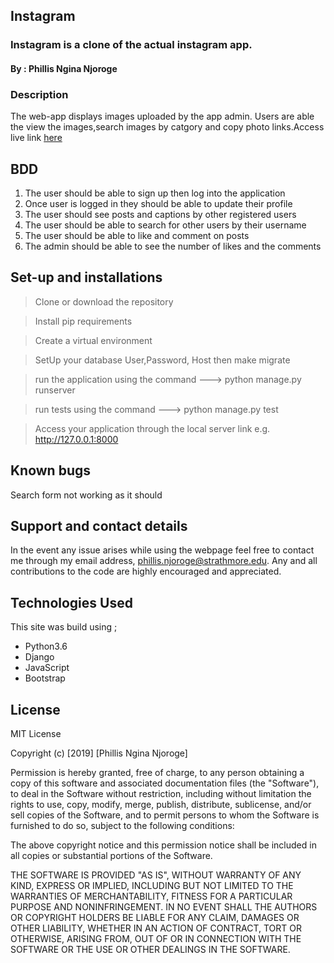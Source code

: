 ## Instagram
### Instagram is a clone of the actual instagram app.
#### By : Phillis Ngina Njoroge

### Description
The web-app displays images uploaded by the app admin. Users are able the view the images,search images by catgory and copy photo links.Access live link [here](https://gallery101.herokuapp.com)

## BDD

1. The user should be able to sign up then log into the application
2. Once user is logged in they should be able to update their profile
3. The user should see posts and captions by other registered users
4. The user should be able to search for other users by their username
5. The user should be able to like and comment on posts
6. The admin should be able to see the number of likes and the comments


## Set-up and installations
> Clone or download the repository

>  Install pip requirements

> Create a virtual environment

> SetUp your database User,Password, Host then make migrate

> run the application using the command ---> python manage.py runserver

> run tests using the command ---> python manage.py test

> Access your application through the local     server link e.g. http://127.0.0.1:8000


## Known bugs
Search form not working as it should

## Support and contact details
In the event any issue arises while using the webpage feel free to contact me through my email address, phillis.njoroge@strathmore.edu. Any and all contributions to the code are highly encouraged and appreciated.

## Technologies Used
This site was build using ;

* Python3.6
* Django
* JavaScript 
* Bootstrap

## License
MIT License

Copyright (c) [2019] [Phillis Ngina Njoroge]

Permission is hereby granted, free of charge, to any person obtaining a copy of this software and associated documentation files (the "Software"), to deal in the Software without restriction, including without limitation the rights to use, copy, modify, merge, publish, distribute, sublicense, and/or sell copies of the Software, and to permit persons to whom the Software is furnished to do so, subject to the following conditions:

The above copyright notice and this permission notice shall be included in all copies or substantial portions of the Software.

THE SOFTWARE IS PROVIDED "AS IS", WITHOUT WARRANTY OF ANY KIND, EXPRESS OR IMPLIED, INCLUDING BUT NOT LIMITED TO THE WARRANTIES OF MERCHANTABILITY, FITNESS FOR A PARTICULAR PURPOSE AND NONINFRINGEMENT. IN NO EVENT SHALL THE AUTHORS OR COPYRIGHT HOLDERS BE LIABLE FOR ANY CLAIM, DAMAGES OR OTHER LIABILITY, WHETHER IN AN ACTION OF CONTRACT, TORT OR OTHERWISE, ARISING FROM, OUT OF OR IN CONNECTION WITH THE SOFTWARE OR THE USE OR OTHER DEALINGS IN THE SOFTWARE.